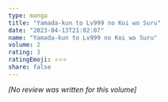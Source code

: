 ```yaml
---
type: manga
title: "Yamada-kun to Lv999 no Koi wo Suru"
date: "2023-04-13T21:02:07"
name: "Yamada-kun to Lv999 no Koi wo Suru"
volume: 2
rating: 3
ratingEmoji: ⭐️⭐️⭐️
share: false
---
```


*[No review was written for this volume]*
